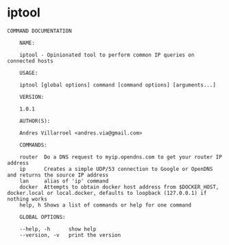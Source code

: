 # iptool
    COMMAND DOCUMENTATION
    
        NAME:
    
    	iptool - Opinionated tool to perform common IP queries on connected hosts
    
        USAGE:
    
    	iptool [global options] command [command options] [arguments...]
    
        VERSION:
    
    	1.0.1
    
        AUTHOR(S):
    
    	Andres Villarroel <andres.via@gmail.com>
    
        COMMANDS:
    
    	router	Do a DNS request to myip.opendns.com to get your router IP address
    	ip		Creates a simple UDP/53 connection to Google or OpenDNS and returns the source IP address
    	lan		alias of 'ip' command
    	docker	Attempts to obtain docker host address from $DOCKER_HOST, docker.local or local.docker, defaults to loopback (127.0.0.1) if nothing works
    	help, h	Shows a list of commands or help for one command
    
        GLOBAL OPTIONS:
    
    	--help, -h		show help
    	--version, -v	print the version
    
    
